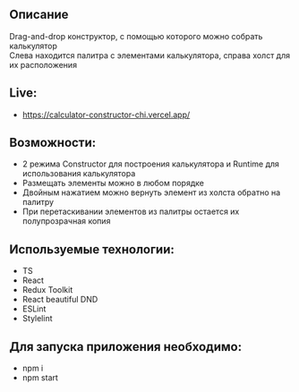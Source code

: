## Описание
Drag-and-drop конструктор, с помощью которого можно собрать калькулятор  
Слева находится палитра с элементами калькулятора, справа холст для их расположения

## Live:
- https://calculator-constructor-chi.vercel.app/

## Возможности:
- 2 режима Constructor для построения калькулятора и Runtime для использования калькулятора
- Размещать элементы можно в любом порядке
- Двойным нажатием можно вернуть элемент из холста обратно на палитру
- При перетаскивании элементов из палитры остается их полупрозрачная копия

## Используемые технологии:
- TS
- React
- Redux Toolkit
- React beautiful DND
- ESLint
- Stylelint

## Для запуска приложения необходимо:
- npm i
- npm start
